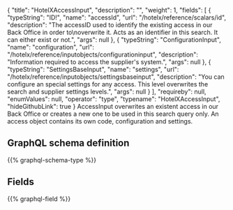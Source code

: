 {
  "title": "HotelXAccessInput",
  "description": "",
  "weight": 1,
  "fields": [
    {
      "typeString": "ID!",
      "name": "accessId",
      "url": "/hotelx/reference/scalars/id",
      "description": "The accessID used to identify the existing access in our Back Office in order to\noverwrite it. Acts as an identifier in this search. It can either exist or not.",
      "args": null
    },
    {
      "typeString": "ConfigurationInput",
      "name": "configuration",
      "url": "/hotelx/reference/inputobjects/configurationinput",
      "description": "Information required to access the supplier's system.",
      "args": null
    },
    {
      "typeString": "SettingsBaseInput",
      "name": "settings",
      "url": "/hotelx/reference/inputobjects/settingsbaseinput",
      "description": "You can configure an special settings for any access. This level overwrites the search and supplier settings levels.",
      "args": null
    }
  ],
  "requireby": null,
  "enumValues": null,
  "operator": "type",
  "typename": "HotelXAccessInput",
  "hideGithubLink": true
}
AccessInput overwrites an existent access in our Back Office or creates a new
one to be used in this search query only. An access object contains its own code, configuration and settings.
## GraphQL schema definition

{{% graphql-schema-type %}}

## Fields

{{% graphql-field %}}
